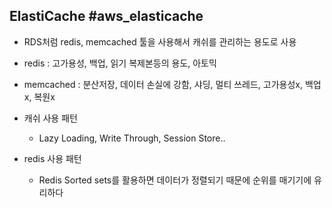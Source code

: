 ## ElastiCache #aws_elasticache
- RDS처럼 redis, memcached 툴을 사용해서 캐쉬를 관리하는 용도로 사용
- redis : 고가용성, 백업, 읽기 복제본등의 용도, 아토믹
- memcached : 분산저장, 데이터 손실에 강함, 샤딩, 멀티 쓰레드, 고가용성x, 백업x, 복원x

- 캐쉬 사용 패턴
	- Lazy Loading, Write Through, Session Store..
- redis 사용 패턴
	- Redis Sorted sets를 활용하면 데이터가 정렬되기 때문에 순위를 매기기에 유리하다
	